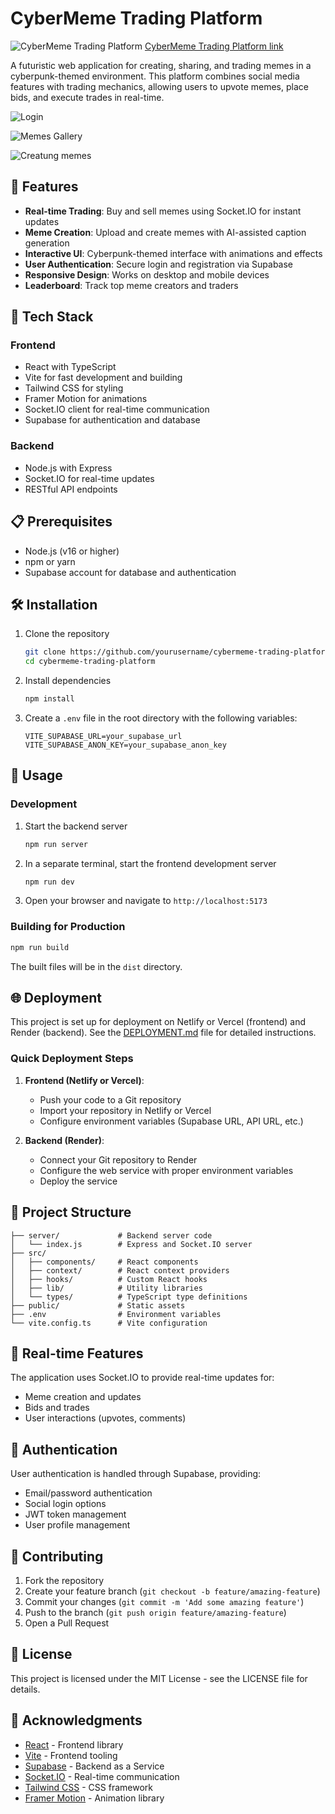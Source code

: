 # CyberMeme Trading Platform
![CyberMeme Trading Platform](https://img.shields.io/badge/CyberMeme-Trading%20Platform-00FFFF?style=for-the-badge&logo=react)
[CyberMeme Trading Platform link](https://stellar-raindrop-690ca3.netlify.app/)

A futuristic web application for creating, sharing, and trading memes in a cyberpunk-themed environment. This platform combines social media features with trading mechanics, allowing users to upvote memes, place bids, and execute trades in real-time.

![Login](login_meme.JPG)

![Memes Gallery](gallery_meme.JPG)

![Creatung memes](create_meme.JPG)

## 🚀 Features

- **Real-time Trading**: Buy and sell memes using Socket.IO for instant updates
- **Meme Creation**: Upload and create memes with AI-assisted caption generation
- **Interactive UI**: Cyberpunk-themed interface with animations and effects
- **User Authentication**: Secure login and registration via Supabase
- **Responsive Design**: Works on desktop and mobile devices
- **Leaderboard**: Track top meme creators and traders

## 🔧 Tech Stack

### Frontend
- React with TypeScript
- Vite for fast development and building
- Tailwind CSS for styling
- Framer Motion for animations
- Socket.IO client for real-time communication
- Supabase for authentication and database

### Backend
- Node.js with Express
- Socket.IO for real-time updates
- RESTful API endpoints

## 📋 Prerequisites

- Node.js (v16 or higher)
- npm or yarn
- Supabase account for database and authentication

## 🛠️ Installation

1. Clone the repository
   ```bash
   git clone https://github.com/yourusername/cybermeme-trading-platform.git
   cd cybermeme-trading-platform
   ```

2. Install dependencies
   ```bash
   npm install
   ```

3. Create a `.env` file in the root directory with the following variables:
   ```
   VITE_SUPABASE_URL=your_supabase_url
   VITE_SUPABASE_ANON_KEY=your_supabase_anon_key
   ```

## 🚀 Usage

### Development

1. Start the backend server
   ```bash
   npm run server
   ```

2. In a separate terminal, start the frontend development server
   ```bash
   npm run dev
   ```

3. Open your browser and navigate to `http://localhost:5173`

### Building for Production

```bash
npm run build
```

The built files will be in the `dist` directory.

## 🌐 Deployment

This project is set up for deployment on Netlify or Vercel (frontend) and Render (backend). See the [DEPLOYMENT.md](./DEPLOYMENT.md) file for detailed instructions.

### Quick Deployment Steps

1. **Frontend (Netlify or Vercel)**:
   - Push your code to a Git repository
   - Import your repository in Netlify or Vercel
   - Configure environment variables (Supabase URL, API URL, etc.)

2. **Backend (Render)**:
   - Connect your Git repository to Render
   - Configure the web service with proper environment variables
   - Deploy the service

## 🧩 Project Structure

```
├── server/             # Backend server code
│   └── index.js        # Express and Socket.IO server
├── src/
│   ├── components/     # React components
│   ├── context/        # React context providers
│   ├── hooks/          # Custom React hooks
│   ├── lib/            # Utility libraries
│   └── types/          # TypeScript type definitions
├── public/             # Static assets
├── .env                # Environment variables
└── vite.config.ts      # Vite configuration
```

## 🔄 Real-time Features

The application uses Socket.IO to provide real-time updates for:

- Meme creation and updates
- Bids and trades
- User interactions (upvotes, comments)

## 🔐 Authentication

User authentication is handled through Supabase, providing:

- Email/password authentication
- Social login options
- JWT token management
- User profile management

## 🤝 Contributing

1. Fork the repository
2. Create your feature branch (`git checkout -b feature/amazing-feature`)
3. Commit your changes (`git commit -m 'Add some amazing feature'`)
4. Push to the branch (`git push origin feature/amazing-feature`)
5. Open a Pull Request

## 📄 License

This project is licensed under the MIT License - see the LICENSE file for details.

## 🙏 Acknowledgments

- [React](https://reactjs.org/) - Frontend library
- [Vite](https://vitejs.dev/) - Frontend tooling
- [Supabase](https://supabase.io/) - Backend as a Service
- [Socket.IO](https://socket.io/) - Real-time communication
- [Tailwind CSS](https://tailwindcss.com/) - CSS framework
- [Framer Motion](https://www.framer.com/motion/) - Animation library
